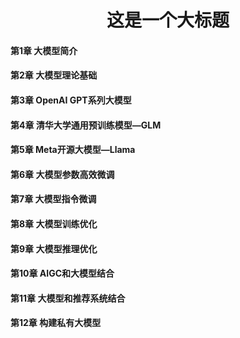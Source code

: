 # <div style="text-align: center;">这是一个大标题</div>
#### 第1章  大模型简介
#### 第2章  大模型理论基础
#### 第3章  OpenAI GPT系列大模型
#### 第4章  清华大学通用预训练模型—GLM
#### 第5章  Meta开源大模型—Llama
#### 第6章  大模型参数高效微调
#### 第7章  大模型指令微调
#### 第8章  大模型训练优化
#### 第9章  大模型推理优化
#### 第10章  AIGC和大模型结合
#### 第11章  大模型和推荐系统结合
#### 第12章  构建私有大模型
